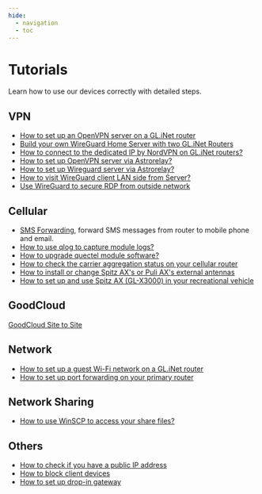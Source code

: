 ```yaml
---
hide:
  - navigation
  - toc
---
```


# Tutorials

Learn how to use our devices correctly with detailed steps.

## VPN

* [How to set up an OpenVPN server on a GL.iNet router](build_your_own_openvpn_home_server_with_two_glrouter.md)
* [Build your own WireGuard Home Server with two GL.iNet Routers](build_your_own_wireguard_home_server_with_two_glinet_routers.md)
* [How to connect to the dedicated IP by NordVPN on GL.iNet routers?](how_to_connect_to_the_dedicated_ip_by_nordvpn_on_glinet_routers.md)
* [How to set up OpenVPN server via Astrorelay?](how_to_set_up_openvpn_server_via_astrorelay.md)
* [How to set up Wireguard server via Astrorelay?](how_to_set_up_wireguard_server_via_astrorelay.md)
* [How to visit WireGuard client LAN side from Server?](wireguard_server_access_to_client_lan_side.md)
* [Use WireGuard to secure RDP from outside network](use_wireguard_to_secure_rdp_from_outside_network.md)

## Cellular

* [SMS Forwarding](sms_forwarding.md), forward SMS messages from router to mobile phone and email.
* [How to use qlog to capture module logs?](get_module_logs.md)
* [How to upgrade quectel module software?](upgrade_quectel_module_software.md)
* [How to check the carrier aggregation status on your cellular router](how_to_check_carrier_aggregation.md)
* [How to install or change Spitz AX's or Puli AX's external antennas](how_to_change_x3000_and_xe3000_antennas.md)
* [How to set up and use Spitz AX (GL-X3000) in your recreational vehicle](how_to_set_up_and_use_spitz_ax_gl-x3000_in_your_recreational_vehicle.md)


## GoodCloud

[GoodCloud Site to Site](goodcloud_site_to_site.md)

## Network

* [How to set up a guest Wi-Fi network on a GL.iNet router](how_to_set_up_a_guest_network.md)
* [How to set up port forwarding on your primary router](how_to_set_up_port_forwarding.md)

## Network Sharing

* [How to use WinSCP to access your share files?](winscp_share_file.md)

## Others

* [How to check if you have a public IP address](how_to_check_if_isp_assigns_you_a_public_ip_address.md)
* [How to block client devices](how_to_block_client_devices.md)
* [How to set up drop-in gateway](how_to_set_up_drop_in_gateway.md)